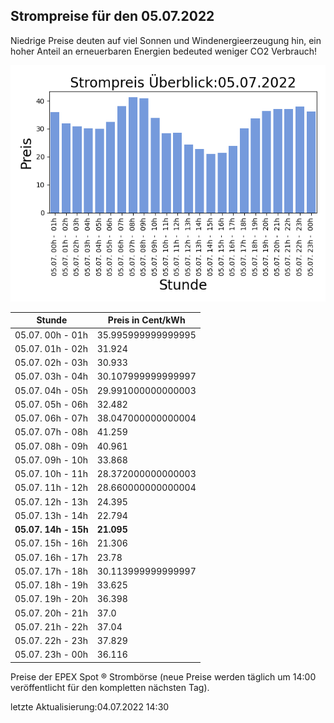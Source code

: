 
## Strompreise für den 05.07.2022

Niedrige Preise deuten auf viel Sonnen und Windenergieerzeugung hin, ein hoher Anteil an erneuerbaren Energien bedeuted weniger CO2 Verbrauch!

![Strompreis übersicht](imgs/strompreis_uebersicht.png)

| Stunde | Preis in Cent/kWh |
|---|---|
| 05.07. 00h -  01h | 35.995999999999995 | 
| 05.07. 01h -  02h | 31.924 | 
| 05.07. 02h -  03h | 30.933 | 
| 05.07. 03h -  04h | 30.107999999999997 | 
| 05.07. 04h -  05h | 29.991000000000003 | 
| 05.07. 05h -  06h | 32.482 | 
| 05.07. 06h -  07h | 38.047000000000004 | 
| 05.07. 07h -  08h | 41.259 | 
| 05.07. 08h -  09h | 40.961 | 
| 05.07. 09h -  10h | 33.868 | 
| 05.07. 10h -  11h | 28.372000000000003 | 
| 05.07. 11h -  12h | 28.660000000000004 | 
| 05.07. 12h -  13h | 24.395 | 
| 05.07. 13h -  14h | 22.794 | 
| **05.07. 14h -  15h** | **21.095** | 
| 05.07. 15h -  16h | 21.306 | 
| 05.07. 16h -  17h | 23.78 | 
| 05.07. 17h -  18h | 30.113999999999997 | 
| 05.07. 18h -  19h | 33.625 | 
| 05.07. 19h -  20h | 36.398 | 
| 05.07. 20h -  21h | 37.0 | 
| 05.07. 21h -  22h | 37.04 | 
| 05.07. 22h -  23h | 37.829 | 
| 05.07. 23h -  00h | 36.116 | 

Preise der EPEX Spot ® Strombörse (neue Preise werden täglich um 14:00 veröffentlicht für den kompletten nächsten Tag).

letzte Aktualisierung:04.07.2022 14:30
